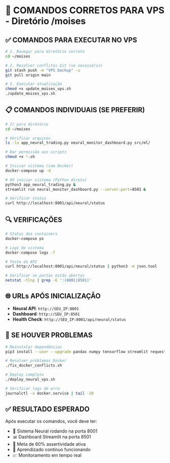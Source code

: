 # 🚀 COMANDOS CORRETOS PARA VPS - Diretório /moises

## ✅ COMANDOS PARA EXECUTAR NO VPS

```bash
# 1. Navegar para diretório correto
cd ~/moises

# 2. Resolver conflitos Git (se necessário)
git stash push -m "VPS backup" -u
git pull origin main

# 3. Executar atualização
chmod +x update_moises_vps.sh
./update_moises_vps.sh
```

## 📋 COMANDOS INDIVIDUAIS (SE PREFERIR)

```bash
# Ir para diretório
cd ~/moises

# Verificar arquivos
ls -la app_neural_trading.py neural_monitor_dashboard.py src/ml/

# Dar permissão aos scripts
chmod +x *.sh

# Iniciar sistema (com Docker)
docker-compose up -d

# OU iniciar sistema (Python direto)
python3 app_neural_trading.py &
streamlit run neural_monitor_dashboard.py --server.port=8501 &

# Verificar status
curl http://localhost:8001/api/neural/status
```

## 🔍 VERIFICAÇÕES

```bash
# Status dos containers
docker-compose ps

# Logs do sistema
docker-compose logs -f

# Teste da API
curl http://localhost:8001/api/neural/status | python3 -m json.tool

# Verificar se portas estão abertas
netstat -tlnp | grep -E ':(8001|8501)'
```

## 🌐 URLs APÓS INICIALIZAÇÃO

- **Neural API**: `http://SEU_IP:8001`
- **Dashboard**: `http://SEU_IP:8501`
- **Health Check**: `http://SEU_IP:8001/api/neural/status`

## 🚨 SE HOUVER PROBLEMAS

```bash
# Reinstalar dependências
pip3 install --user --upgrade pandas numpy tensorflow streamlit requests

# Resolver problemas Docker
./fix_docker_conflicts.sh

# Deploy completo
./deploy_neural_vps.sh

# Verificar logs de erro
journalctl -u docker.service | tail -20
```

## ✅ RESULTADO ESPERADO

Após executar os comandos, você deve ter:

- 🧠 Sistema Neural rodando na porta 8001
- 📊 Dashboard Streamlit na porta 8501  
- 🎯 Meta de 60% assertividade ativa
- 🔄 Aprendizado contínuo funcionando
- 📈 Monitoramento em tempo real